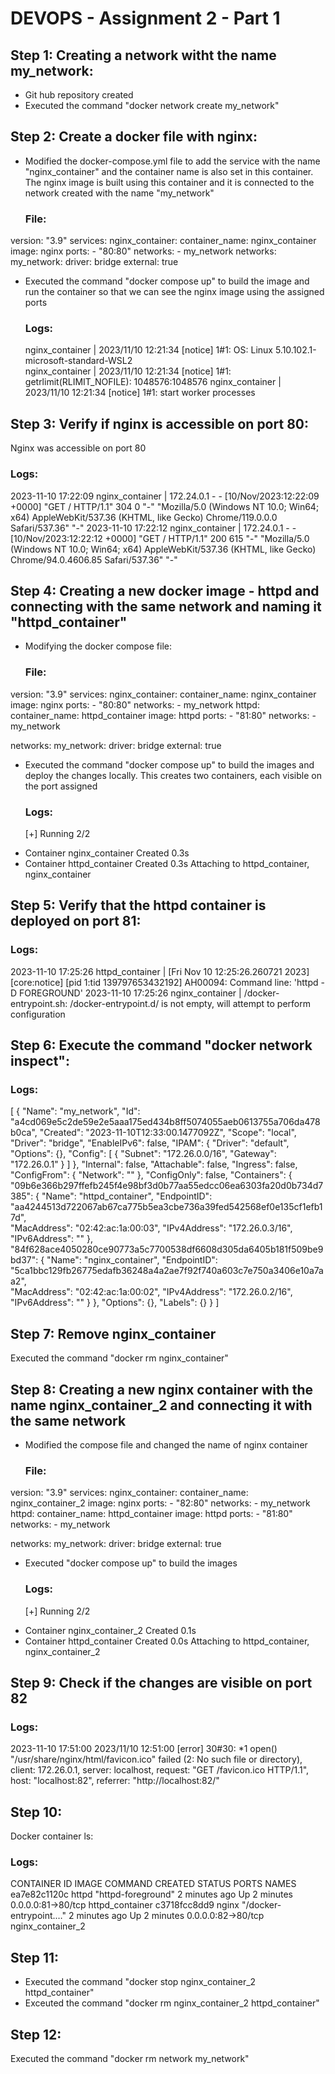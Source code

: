 
# DEVOPS - Assignment 2 - Part 1

## Step 1: Creating a network witht the name my_network:
* Git hub repository created
* Executed the command "docker network create my_network"

## Step 2: Create a docker file with nginx:
* Modified the docker-compose.yml file to add the service with the name "nginx_container" and the container name is also set in this container. The nginx image is built using this container and it is connected to the network created with the name "my_network"
  ### File:
version: "3.9"
services:
  nginx_container:
    container_name: nginx_container
    image: nginx
    ports:
      - "80:80"
    networks:
      - my_network 
networks:
  my_network:
    driver: bridge
    external: true



    
* Executed the command "docker compose up" to build the image and run the container so that we can see the nginx image using the assigned ports
  ### Logs:
  nginx_container  | 2023/11/10 12:21:34 [notice] 1#1: OS: Linux 5.10.102.1-microsoft-standard-WSL2      
  nginx_container  | 2023/11/10 12:21:34 [notice] 1#1: getrlimit(RLIMIT_NOFILE): 1048576:1048576
  nginx_container  | 2023/11/10 12:21:34 [notice] 1#1: start worker processes

## Step 3: Verify if nginx is accessible on port 80:
Nginx was accessible on port 80
  ### Logs:
  2023-11-10 17:22:09 nginx_container  | 172.24.0.1 - - [10/Nov/2023:12:22:09 +0000] "GET / HTTP/1.1" 304 0 "-" "Mozilla/5.0 (Windows NT 10.0; Win64; x64)  AppleWebKit/537.36 (KHTML, like Gecko) Chrome/119.0.0.0 Safari/537.36" "-"
  2023-11-10 17:22:12 nginx_container  | 172.24.0.1 - - [10/Nov/2023:12:22:12 +0000] "GET / HTTP/1.1" 200 615 "-" "Mozilla/5.0 (Windows NT 10.0; Win64; x64) AppleWebKit/537.36 (KHTML, like Gecko) Chrome/94.0.4606.85 Safari/537.36" "-"

## Step 4: Creating a new docker image - httpd and connecting with the same network and naming it "httpd_container"
* Modifying the docker compose file:
  ### File:
version: "3.9"
services:
  nginx_container:
    container_name: nginx_container
    image: nginx
    ports:
      - "80:80"
    networks:
      - my_network 
  httpd:
    container_name: httpd_container
    image: httpd
    ports:
      - "81:80"
    networks:
      - my_network
  
networks:
  my_network:
    driver: bridge
    external: true
* Executed the command "docker compose up" to build the images and deploy the changes locally. This creates two containers, each visible on the port assigned
  ### Logs:
  [+] Running 2/2
 - Container nginx_container  Created                                                                  0.3s 
 - Container httpd_container  Created                                                                  0.3s 
  Attaching to httpd_container, nginx_container

## Step 5: Verify that the httpd container is deployed on port 81:
 ### Logs:
  2023-11-10 17:25:26 httpd_container  | [Fri Nov 10 12:25:26.260721 2023] [core:notice] [pid 1:tid 139797653432192] AH00094: Command line: 'httpd -D FOREGROUND'
  2023-11-10 17:25:26 nginx_container  | /docker-entrypoint.sh: /docker-entrypoint.d/ is not empty, will attempt to perform configuration

## Step 6: Execute the command "docker network inspect":
 ### Logs:
 [
    {
        "Name": "my_network",
        "Id": "a4cd069e5c2de59e2e5aaa175ed434b8ff5074055aeb0613755a706da478b0ca",
        "Created": "2023-11-10T12:33:00.1477092Z",
        "Scope": "local",
        "Driver": "bridge",
        "EnableIPv6": false,
        "IPAM": {
            "Driver": "default",
            "Options": {},
            "Config": [
                {
                    "Subnet": "172.26.0.0/16",
                    "Gateway": "172.26.0.1"
                }
            ]
        },
        "Internal": false,
        "Attachable": false,
        "Ingress": false,
        "ConfigFrom": {
            "Network": ""
        },
        "ConfigOnly": false,
        "Containers": {
            "09b6e366b297ffefb245f4e98bf3d0b77aa55edcc06ea6303fa20d0b734d7385": {
                "Name": "httpd_container",
                "EndpointID": "aa4244513d722067ab67ca775b5ea3cbe736a39fed542568ef0e135cf1efb17d",      
                "MacAddress": "02:42:ac:1a:00:03",
                "IPv4Address": "172.26.0.3/16",
                "IPv6Address": ""
            },
            "84f628ace4050280ce90773a5c7700538df6608d305da6405b181f509be9bd37": {
                "Name": "nginx_container",
                "EndpointID": "5ca1bbc129fb26775edafb36248a4a2ae7f92f740a603c7e750a3406e10a7aa2",      
                "MacAddress": "02:42:ac:1a:00:02",
                "IPv4Address": "172.26.0.2/16",
                "IPv6Address": ""
            }
        },
        "Options": {},
        "Labels": {}
    }
]

## Step 7: Remove nginx_container
Executed the command "docker rm nginx_container"

## Step 8: Creating a new nginx container with the name nginx_container_2 and connecting it with the same network
* Modified the compose file and changed the name of nginx container
  ### File:
version: "3.9"
services:
  nginx_container:
    container_name: nginx_container_2
    image: nginx
    ports:
      - "82:80"
    networks:
      - my_network 
  httpd:
    container_name: httpd_container
    image: httpd
    ports:
      - "81:80"
    networks:
      - my_network
  
networks:
  my_network:
    driver: bridge
    external: true

    
* Executed "docker compose up" to build the images
  ### Logs:
  [+] Running 2/2
 - Container nginx_container_2  Created                                                           0.1s 
 - Container httpd_container    Created                                                           0.0s 
  Attaching to httpd_container, nginx_container_2

## Step 9: Check if the changes are visible on port 82
### Logs:
2023-11-10 17:51:00 2023/11/10 12:51:00 [error] 30#30: *1 open() "/usr/share/nginx/html/favicon.ico" failed (2: No such file or directory), client: 172.26.0.1, server: localhost, request: "GET /favicon.ico HTTP/1.1", host: "localhost:82", referrer: "http://localhost:82/"

## Step 10:
Docker container ls:
### Logs:
CONTAINER ID   IMAGE     COMMAND                  CREATED         STATUS         PORTS                NAMES
ea7e82c1120c   httpd     "httpd-foreground"       2 minutes ago   Up 2 minutes   0.0.0.0:81->80/tcp   httpd_container
c3718fcc8dd9   nginx     "/docker-entrypoint.…"   2 minutes ago   Up 2 minutes   0.0.0.0:82->80/tcp   nginx_container_2

## Step 11:
* Executed the command "docker stop nginx_container_2 httpd_container"
* Exceuted the command "docker rm nginx_container_2 httpd_container"

## Step 12:
Executed the command "docker rm network my_network"